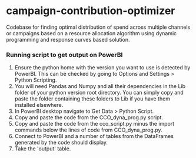 # campaign-contribution-optimizer
Codebase for finding optimal distribution of spend across multiple channels or campaigns based on a resource allocation algorithm using dynamic programming and response curves based solution.

### Running script to get output on PowerBI
1. Ensure the python home with the version you want to use is detected by PowerBI. This can be checked by going to Options and Settings > Python Scripting.
2. You will need Pandas and Numpy and all their dependencies in the Lib folder of your python version root directory. You can simply copy and paste the folder containing these folders to Lib if you have them installed elsewhere. 
3. In PowerBI desktop navigate to Get Data > Python Script.
4. Copy and paste the code from the CCO_dyna_prog.py script.
5. Copy and paste the code from the cco_script.py minus the import commands below the lines of code from CCO_dyna_prog.py.
6. Connect to PowerBI and a number of tables from the DataFrames generated by the code should display.
7. Take the 'output' table.
